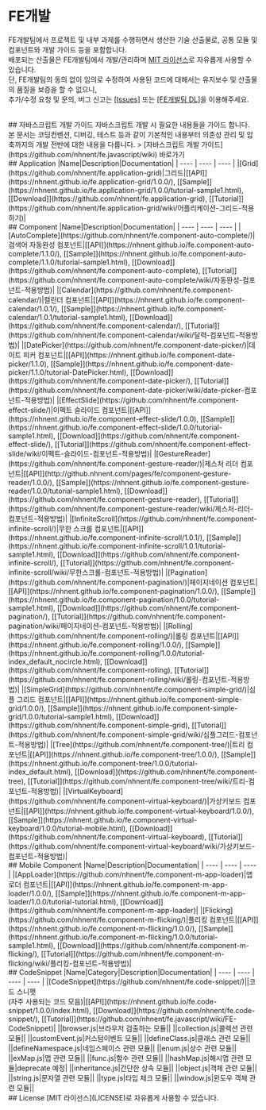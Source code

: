 FE개발
======================
FE개발팀에서 프로젝트 및 내부 과제를 수행하면서 생산한 기술 산출물로, 공통 모듈 및 컴포넌트와 개발 가이드 등을 포함합니다.<br>
배포되는 산출물은 FE개발팀에서 개발/관리하며 [MIT 라이선스](LICENSE)로 자유롭게 사용할 수 있습니다.<br>
단, FE개발팀의 동의 없이 임의로 수정하여 사용된 코드에 대해서는 유지보수 및 산출물의 품질을 보증을 할 수 없으니,<br>
추가/수정 요청 및 문의, 버그 신고는 [[Issues]](https://github.com/nhnent/fe.javascript/issues) 또는 [[FE개발팀 DL]](mailto:e0242@nhnent.com)을 이용해주세요.<br>

<br>
## 자바스크립트 개발 가이드
자바스크립트 개발 시 필요한 내용들을 가이드 합니다.<br>
본 문서는 코딩컨벤션, 디버깅, 테스트 등과 같이 기본적인 내용부터 의존성 관리 및 압축까지의 개발 전반에 대한 내용을 다룹니다.
> [자바스크립트 개발 가이드](https://github.com/nhnent/fe.javascript/wiki) 바로가기

<br>
## Application
|Name|Description|Documentation|
| ---- | ---- | ---- |
|[Grid](https://github.com/nhnent/fe.application-grid)|그리드|[[API]](https://nhnent.github.io/fe.application-grid/1.0.0/), [[Sample]](https://nhnent.github.io/fe.application-grid/1.0.0/tutorial-sample1.html),  [[Download]](https://github.com/nhnent/fe.application-grid), [[Tutorial]](https://github.com/nhnent/fe.application-grid/wiki/어플리케이션-그리드-적용하기)|
 
<br>
## Component
|Name|Description|Documentation|
| ---- | ---- | ---- |
|[AutoComplete](https://github.com/nhnent/fe.component-auto-complete/)|검색어 자동완성 컴포넌트|[[API]](https://nhnent.github.io/fe.component-auto-complete/1.1.0/), [[Sample]](https://nhnent.github.io/fe.component-auto-complete/1.1.0/tutorial-sample1.html),  [[Download]](https://github.com/nhnent/fe.component-auto-complete), [[Tutorial]](https://github.com/nhnent/fe.component-auto-complete/wiki/자동완성-컴포넌트-적용방법)|
|[Calendar](https://github.com/nhnent/fe.component-calendar/)|캘린더 컴포넌트|[[API]](https://nhnent.github.io/fe.component-calendar/1.0.1/), [[Sample]](https://nhnent.github.io/fe.component-calendar/1.0.1/tutorial-sample1.html), [[Download]](https://github.com/nhnent/fe.component-calendar/), [[Tutorial]](https://github.com/nhnent/fe.component-calendar/wiki/달력-컴포넌트-적용방법)|
|[DatePicker](https://github.com/nhnent/fe.component-date-picker/)|데이트 피커 컴포넌트|[[API]](https://nhnent.github.io/fe.component-date-picker/1.1.0), [[Sample]](https://nhnent.github.io/fe.component-date-picker/1.1.0/tutorial-DatePicker.html), [[Download]](https://github.com/nhnent/fe.component-date-picker/), [[Tutorial]](https://github.com/nhnent/fe.component-date-picker/wiki/date-picker-컴포넌트-적용방법)|
|[EffectSlide](https://github.com/nhnent/fe.component-effect-slide/)|이펙트 슬라이드 컴포넌트|[[API]](https://nhnent.github.io/fe.component-effect-slide/1.0.0), [[Sample]](https://nhnent.github.io/fe.component-effect-slide/1.0.0/tutorial-sample1.html), [[Download]](https://github.com/nhnent/fe.component-effect-slide/), [[Tutorial]](https://github.com/nhnent/fe.component-effect-slide/wiki/이펙트-슬라이드-컴포넌트-적용방법)|
|[GestureReader](https://github.com/nhnent/fe.component-gesture-reader/)|제스처 리더 컴포넌트|[[API]](http://github.nhnent.com/pages/fe/component-gesture-reader/1.0.0/), [[Sample]](https://nhnent.github.io/fe.component-gesture-reader/1.0.0/tutorial-sample1.html),  [[Download]](https://github.com/nhnent/fe.component-gesture-reader), [[Tutorial]](https://github.com/nhnent/fe.component-gesture-reader/wiki/제스처-리더-컴포넌트-적용방법)|
|[InfiniteScroll](https://github.com/nhnent/fe.component-infinite-scroll/)|무한 스크롤 컴포넌트|[[API]](https://nhnent.github.io/fe.component-infinite-scroll/1.0.1/), [[Sample]](https://nhnent.github.io/fe.component-infinite-scroll/1.0.1/tutorial-sample1.html),  [[Download]](https://github.com/nhnent/fe.component-infinite-scroll/), [[Tutorial]](https://github.com/nhnent/fe.component-infinite-scroll/wiki/무한스크롤-컴포넌트-적용방법)|
|[Pagination](https://github.com/nhnent/fe.component-pagination/)|페이지네이션 컴포넌트|[[API]](https://nhnent.github.io/fe.component-pagination/1.0.0/), [[Sample]](https://nhnent.github.io/fe.component-pagination/1.0.0/tutorial-sample1.html),  [[Download]](https://github.com/nhnent/fe.component-pagination/), [[Tutorial]](https://github.com/nhnent/fe.component-pagination/wiki/페이지네이션-컴포넌트-적용방법)|
|[Rolling](https://github.com/nhnent/fe.component-rolling/)|롤링 컴포넌트|[[API]](https://nhnent.github.io/fe.component-rolling/1.0.0/), [[Sample]](https://nhnent.github.io/fe.component-rolling/1.0.0/tutorial-index_default_nocircle.html), [[Download]](https://github.com/nhnent/fe.component-rolling), [[Tutorial]](https://github.com/nhnent/fe.component-rolling/wiki/롤링-컴포넌트-적용방법)|
|[SimpleGrid](https://github.com/nhnent/fe.component-simple-grid/)|심플 그리드 컴포넌트|[[API]](https://nhnent.github.io/fe.component-simple-grid/1.0.0/), [[Sample]](https://nhnent.github.io/fe.component-simple-grid/1.0.0/tutorial-sample1.html),  [[Download]](https://github.com/nhnent/fe.component-simple-grid), [[Tutorial]](https://github.com/nhnent/fe.component-simple-grid/wiki/심플그리드-컴포넌트-적용방법)|
|[Tree](https://github.com/nhnent/fe.component-tree/)|트리 컴포넌트|[[API]](https://nhnent.github.io/fe.component-tree/1.0.0/), [[Sample]](https://nhnent.github.io/fe.component-tree/1.0.0/tutorial-index_default.html),  [[Download]](https://github.com/nhnent/fe.component-tree), [[Tutorial]](https://github.com/nhnent/fe.component-tree/wiki/트리-컴포넌트-적용방법)|
|[VirtualKeyboard](https://github.com/nhnent/fe.component-virtual-keyboard/)|가상키보드 컴포넌트|[[API]](https://nhnent.github.io/fe.component-virtual-keyboard/1.0.0/), [[Sample]](https://nhnent.github.io/fe.component-virtual-keyboard/1.0.0/tutorial-mobile.html),  [[Download]](https://github.com/nhnent/fe.component-virtual-keyboard), [[Tutorial]](https://github.com/nhnent/fe.component-virtual-keyboard/wiki/가상키보드-컴포넌트-적용방법)|

<br>
## Mobile Component
|Name|Description|Documentation|
| ---- | ---- | ---- |
|[AppLoader](https://github.com/nhnent/fe.component-m-app-loader)|앱로더 컴포넌트|[[API]](https://nhnent.github.io/fe.component-m-app-loader/1.0.0/), [[Sample]](https://nhnent.github.io/fe.component-m-app-loader/1.0.0/tutorial-tutorial.html),  [[Download]](https://github.com/nhnent/fe.component-m-app-loader)|
|[Flicking](https://github.com/nhnent/fe.component-m-flicking/)|플리킹 컴포넌트|[[API]](https://nhnent.github.io/fe.component-m-flicking/1.0.0/), [[Sample]](https://nhnent.github.io/fe.component-m-flicking/1.0.0/tutorial-sample1.html),  [[Download]](https://github.com/nhnent/fe.component-m-flicking/), [[Tutorial]](https://github.com/nhnent/fe.component-m-flicking/wiki/플리킹-컴포넌트-적용방법)|

<br>
## CodeSnippet
|Name|Category|Description|Documentation|
| ---- | ---- | ---- | ---- |
|[CodeSnippet](https://github.com/nhnent/fe.code-snippet/)||코드 스니펫<br>(자주 사용되는 코드 모음)|[[API]](https://nhnent.github.io/fe.code-snippet/1.0.0/index.html), [[Download]](https://github.com/nhnent/fe.code-snippet/), [[Tutorial]](https://github.com/nhnent/fe.javascript/wiki/FE-CodeSnippet)|
||browser.js|브라우저 검출하는 모듈||
||collection.js|콜렉션 관련 모듈||
||customEvent.js|커스텀이벤트 모듈||
||defineClass.js|클래스 관련 모듈||
||defineNamespace.js|네임스페이스 관련 모듈||
||enum.js|상수 관련 모듈||
||exMap.js|맵 관련 모듈||
||func.js|함수 관련 모듈||
||hashMap.js|해시맵 관련 모듈|deprecate 예정|
||inheritance.js|간단한 상속 모듈||
||object.js|객체 관련 모듈||
||string.js|문자열 관련 모듈||
||type.js|타입 체크 모듈||
||window.js|윈도우 객체 관련 모듈||


<br>
## License
[MIT 라이선스](LICENSE)로 자유롭게 사용할 수 있습니다.
